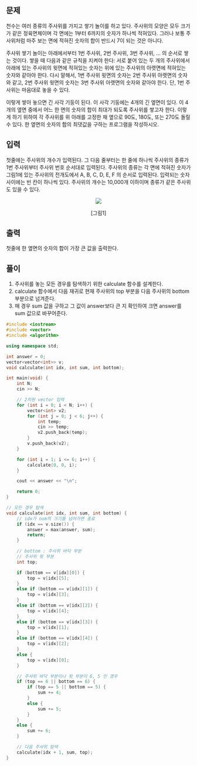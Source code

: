 ## 문제
천수는 여러 종류의 주사위를 가지고 쌓기 놀이를 하고 있다. 주사위의 모양은 모두 크기가 같은 정육면체이며 각 면에는 1부터 6까지의 숫자가 하나씩 적혀있다. 그러나 보통 주사위처럼 마주 보는 면에 적혀진 숫자의 합이 반드시 7이 되는 것은 아니다.

주사위 쌓기 놀이는 아래에서부터 1번 주사위, 2번 주사위, 3번 주사위, … 의 순서로 쌓는 것이다. 쌓을 때 다음과 같은 규칙을 지켜야 한다: 서로 붙어 있는 두 개의 주사위에서 아래에 있는 주사위의 윗면에 적혀있는 숫자는 위에 있는 주사위의 아랫면에 적혀있는 숫자와 같아야 한다. 다시 말해서, 1번 주사위 윗면의 숫자는 2번 주사위 아랫면의 숫자와 같고, 2번 주사위 윗면의 숫자는 3번 주사위 아랫면의 숫자와 같아야 한다. 단, 1번 주사위는 마음대로 놓을 수 있다.

이렇게 쌓아 놓으면 긴 사각 기둥이 된다. 이 사각 기둥에는 4개의 긴 옆면이 있다. 이 4개의 옆면 중에서 어느 한 면의 숫자의 합이 최대가 되도록 주사위를 쌓고자 한다. 이렇게 하기 위하여 각 주사위를 위 아래를 고정한 채 옆으로 90도, 180도, 또는 270도 돌릴 수 있다. 한 옆면의 숫자의 합의 최댓값을 구하는 프로그램을 작성하시오.

## 입력
첫줄에는 주사위의 개수가 입력된다. 그 다음 줄부터는 한 줄에 하나씩 주사위의 종류가 1번 주사위부터 주사위 번호 순서대로 입력된다. 주사위의 종류는 각 면에 적혀진 숫자가 그림1에 있는 주사위의 전개도에서 A, B, C, D, E, F 의 순서로 입력된다. 입력되는 숫자 사이에는 빈 칸이 하나씩 있다. 주사위의 개수는 10,000개 이하이며 종류가 같은 주사위도 있을 수 있다.

<p align="center"><img src="https://user-images.githubusercontent.com/39729721/140504856-c26f629c-2d5b-4691-9388-a88e1f7d3fb1.png"></p>
<p align="center">[그림1]</p>

## 출력
첫줄에 한 옆면의 숫자의 합이 가장 큰 값을 출력한다.

## 풀이
1. 주사위를 놓는 모든 경우를 탐색하기 위한 calculate 함수를 설계한다.
2. calculate 함수에서 다음 재귀로 현재 주사위의 top 부분을 다음 주사위의 bottom 부분으로 넘겨준다.
3. 매 경우 sum 값을 구하고 그 값이 answer보다 큰 지 확인하여 크면 answer를 sum 값으로 바꾸어준다.

```cpp
#include <iostream>
#include <vector>
#include <algorithm>

using namespace std;

int answer = 0;
vector<vector<int>> v;
void calculate(int idx, int sum, int bottom);

int main(void) {
	int N;
	cin >> N;

	// 2차원 vector 입력
	for (int i = 0; i < N; i++) {
		vector<int> v2;
		for (int j = 0; j < 6; j++) {
			int temp;
			cin >> temp;
			v2.push_back(temp);
		}
		v.push_back(v2);
	}

	for (int i = 1; i <= 6; i++) {
		calculate(0, 0, i);
	}

	cout << answer << "\n";

	return 0;
}

// 모든 경우 탐색
void calculate(int idx, int sum, int bottom) {
	// idx가 num의 크기를 넘어가면 종료
	if (idx == v.size()) {
		answer = max(answer, sum);
		return;
	}

	// bottom : 주사위 바닥 부분
	// 주사위 윗 부분
	int top;

	if (bottom == v[idx][0]) {
		top = v[idx][5];
	}
	else if (bottom == v[idx][1]) {
		top = v[idx][3];
	}
	else if (bottom == v[idx][2]) {
		top = v[idx][4];
	}
	else if (bottom == v[idx][3]) {
		top = v[idx][1];
	}
	else if (bottom == v[idx][4]) {
		top = v[idx][2];
	}
	else {
		top = v[idx][0];
	}

	// 주사위 바닥 부분이나 윗 부분이 6, 5 인 경우
	if (top == 6 || bottom == 6) {
		if (top == 5 || bottom == 5) {
			sum += 4;
		}
		else {
			sum += 5;
		}
	}
	else {
		sum += 6;
	}

	// 다음 주사위 탐색
	calculate(idx + 1, sum, top);
}
```
